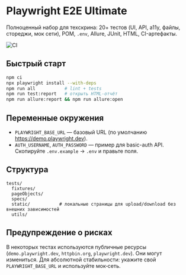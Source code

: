 # Playwright E2E Ultimate

Полноценный набор для техскрина: 20+ тестов (UI, API, a11y, файлы, стореджи, мок сети), POM, `.env`, Allure, JUnit, HTML, CI-артефакты.

![CI](https://github.com/USERNAME/REPO/actions/workflows/playwright.yml/badge.svg)

## Быстрый старт
```bash
npm ci
npx playwright install --with-deps
npm run all           # lint + tests
npm run test:report   # открыть HTML-отчёт
npm run allure:report && npm run allure:open
```

## Переменные окружения
- `PLAYWRIGHT_BASE_URL` — базовый URL (по умолчанию https://demo.playwright.dev).  
- `AUTH_USERNAME`, `AUTH_PASSWORD` — пример для basic-auth API.
Скопируйте `.env.example` → `.env` и правьте поля.

## Структура
```
tests/
  fixtures/
  pageObjects/
  specs/
  static/           # локальные страницы для upload/download без внешних зависимостей
  utils/
```

## Предупреждение о рисках
В некоторых тестах используются публичные ресурсы (`demo.playwright.dev`, `httpbin.org`, `playwright.dev`). Они могут измениться. Для абсолютной стабильности: укажите свой `PLAYWRIGHT_BASE_URL` и используйте мок‑сеть.
